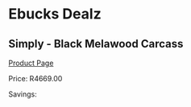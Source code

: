 
# Ebucks Dealz
## Simply - Black Melawood Carcass
[Product Page](https://www.ebucks.com/web/shop/productSelected.do?prodId=960091945&catId=1130195724)

Price: R4669.00

Savings: 


	